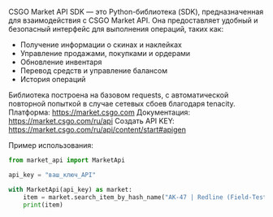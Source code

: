 CSGO Market API SDK — это Python-библиотека (SDK), предназначенная для взаимодействия с CSGO Market API. Она предоставляет удобный и безопасный интерфейс для выполнения операций, таких как:

- Получение информации о скинах и наклейках
- Управление продажами, покупками и ордерами
- Обновление инвентаря
- Перевод средств и управление балансом
- История операций

Библиотека построена на базовом requests, с автоматической повторной попыткой в случае сетевых сбоев благодаря tenacity.
Платформа: https://market.csgo.com
Документация: https://market.csgo.com/ru/api
Создать API KEY: https://market.csgo.com/ru/api/content/start#apigen

Пример использования:
```python
from market_api import MarketApi

api_key = "ваш_ключ_API"

with MarketApi(api_key) as market:
    item = market.search_item_by_hash_name("AK-47 | Redline (Field-Tested)")
    print(item)
```
